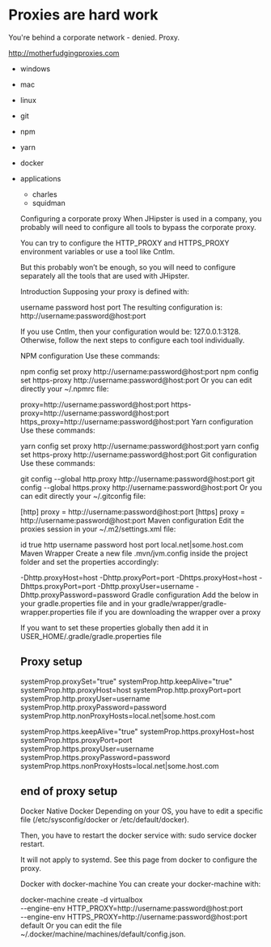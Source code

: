 Proxies are hard work
=================

You're behind a corporate network - denied. Proxy.

http://motherfudgingproxies.com


- windows
- mac
- linux

- git
- npm
- yarn
- docker


- applications
  - charles
  - squidman




  <!-- <footer style="position: fixed;bottom: 0;left: 0;right: 0;background: rgba(0,0,0,0.3);">
  	<div style="max-width: var(--content-max-width);margin: 0 auto;">
  		<div id="mb-footer"></div>
  	</div>
  </footer> -->








  Configuring a corporate proxy
  When JHipster is used in a company, you probably will need to configure all tools to bypass the corporate proxy.

  You can try to configure the HTTP_PROXY and HTTPS_PROXY environment variables or use a tool like Cntlm.

  But this probably won’t be enough, so you will need to configure separately all the tools that are used with JHipster.

  Introduction
  Supposing your proxy is defined with:

  username
  password
  host
  port
  The resulting configuration is: http://username:password@host:port

  If you use Cntlm, then your configuration would be: 127.0.0.1:3128. Otherwise, follow the next steps to configure each tool individually.

  NPM configuration
  Use these commands:

  npm config set proxy http://username:password@host:port
  npm config set https-proxy http://username:password@host:port
  Or you can edit directly your ~/.npmrc file:

  proxy=http://username:password@host:port
  https-proxy=http://username:password@host:port
  https_proxy=http://username:password@host:port
  Yarn configuration
  Use these commands:

  yarn config set proxy http://username:password@host:port
  yarn config set https-proxy http://username:password@host:port
  Git configuration
  Use these commands:

  git config --global http.proxy http://username:password@host:port
  git config --global https.proxy http://username:password@host:port
  Or you can edit directly your ~/.gitconfig file:

  [http]
          proxy = http://username:password@host:port
  [https]
          proxy = http://username:password@host:port
  Maven configuration
  Edit the proxies session in your ~/.m2/settings.xml file:

  <proxies>
      <proxy>
          <id>id</id>
          <active>true</active>
          <protocol>http</protocol>
          <username>username</username>
          <password>password</password>
          <host>host</host>
          <port>port</port>
          <nonProxyHosts>local.net|some.host.com</nonProxyHosts>
      </proxy>
  </proxies>
  Maven Wrapper
  Create a new file .mvn/jvm.config inside the project folder and set the properties accordingly:

  -Dhttp.proxyHost=host
  -Dhttp.proxyPort=port
  -Dhttps.proxyHost=host
  -Dhttps.proxyPort=port
  -Dhttp.proxyUser=username
  -Dhttp.proxyPassword=password
  Gradle configuration
  Add the below in your gradle.properties file and in your gradle/wrapper/gradle-wrapper.properties file if you are downloading the wrapper over a proxy

  If you want to set these properties globally then add it in USER_HOME/.gradle/gradle.properties file

  ## Proxy setup
  systemProp.proxySet="true"
  systemProp.http.keepAlive="true"
  systemProp.http.proxyHost=host
  systemProp.http.proxyPort=port
  systemProp.http.proxyUser=username
  systemProp.http.proxyPassword=password
  systemProp.http.nonProxyHosts=local.net|some.host.com

  systemProp.https.keepAlive="true"
  systemProp.https.proxyHost=host
  systemProp.https.proxyPort=port
  systemProp.https.proxyUser=username
  systemProp.https.proxyPassword=password
  systemProp.https.nonProxyHosts=local.net|some.host.com
  ## end of proxy setup
  Docker
  Native Docker
  Depending on your OS, you have to edit a specific file (/etc/sysconfig/docker or /etc/default/docker).

  Then, you have to restart the docker service with: sudo service docker restart.

  It will not apply to systemd. See this page from docker to configure the proxy.

  Docker with docker-machine
  You can create your docker-machine with:

  docker-machine create -d virtualbox \
      --engine-env HTTP_PROXY=http://username:password@host:port \
      --engine-env HTTPS_PROXY=http://username:password@host:port \
      default
  Or you can edit the file ~/.docker/machine/machines/default/config.json.
